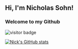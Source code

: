 ## Hi, I'm Nicholas Sohn!
### Welcome to my Github

![visitor badge](https://visitor-badge.glitch.me/badge?page_id=sohnnick.visitor-badge)


[![Nick's GitHub stats](https://github-readme-stats.vercel.app/api?username=sohnnick)](https://github.com/anuraghazra/github-readme-stats)
